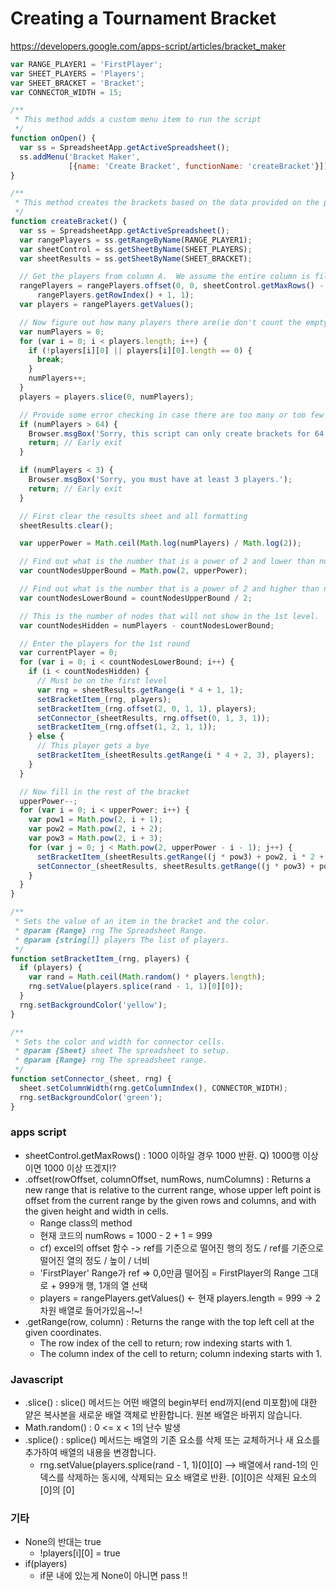 # Creating a Tournament Bracket
https://developers.google.com/apps-script/articles/bracket_maker
```javascript
var RANGE_PLAYER1 = 'FirstPlayer';
var SHEET_PLAYERS = 'Players';
var SHEET_BRACKET = 'Bracket';
var CONNECTOR_WIDTH = 15;

/**
 * This method adds a custom menu item to run the script
 */
function onOpen() {
  var ss = SpreadsheetApp.getActiveSpreadsheet();
  ss.addMenu('Bracket Maker',
             [{name: 'Create Bracket', functionName: 'createBracket'}]);
}

/**
 * This method creates the brackets based on the data provided on the players
 */
function createBracket() {
  var ss = SpreadsheetApp.getActiveSpreadsheet();
  var rangePlayers = ss.getRangeByName(RANGE_PLAYER1);
  var sheetControl = ss.getSheetByName(SHEET_PLAYERS);
  var sheetResults = ss.getSheetByName(SHEET_BRACKET);

  // Get the players from column A.  We assume the entire column is filled here.
  rangePlayers = rangePlayers.offset(0, 0, sheetControl.getMaxRows() -
      rangePlayers.getRowIndex() + 1, 1);
  var players = rangePlayers.getValues();

  // Now figure out how many players there are(ie don't count the empty cells)
  var numPlayers = 0;
  for (var i = 0; i < players.length; i++) {
    if (!players[i][0] || players[i][0].length == 0) {
      break;
    }
    numPlayers++;
  }
  players = players.slice(0, numPlayers);

  // Provide some error checking in case there are too many or too few players/teams.
  if (numPlayers > 64) {
    Browser.msgBox('Sorry, this script can only create brackets for 64 or fewer players.');
    return; // Early exit
  }

  if (numPlayers < 3) {
    Browser.msgBox('Sorry, you must have at least 3 players.');
    return; // Early exit
  }

  // First clear the results sheet and all formatting
  sheetResults.clear();

  var upperPower = Math.ceil(Math.log(numPlayers) / Math.log(2));

  // Find out what is the number that is a power of 2 and lower than numPlayers.
  var countNodesUpperBound = Math.pow(2, upperPower);

  // Find out what is the number that is a power of 2 and higher than numPlayers.
  var countNodesLowerBound = countNodesUpperBound / 2;

  // This is the number of nodes that will not show in the 1st level.
  var countNodesHidden = numPlayers - countNodesLowerBound;

  // Enter the players for the 1st round
  var currentPlayer = 0;
  for (var i = 0; i < countNodesLowerBound; i++) {
    if (i < countNodesHidden) {
      // Must be on the first level
      var rng = sheetResults.getRange(i * 4 + 1, 1);
      setBracketItem_(rng, players);
      setBracketItem_(rng.offset(2, 0, 1, 1), players);
      setConnector_(sheetResults, rng.offset(0, 1, 3, 1));
      setBracketItem_(rng.offset(1, 2, 1, 1));
    } else {
      // This player gets a bye
      setBracketItem_(sheetResults.getRange(i * 4 + 2, 3), players);
    }
  }

  // Now fill in the rest of the bracket
  upperPower--;
  for (var i = 0; i < upperPower; i++) {
    var pow1 = Math.pow(2, i + 1);
    var pow2 = Math.pow(2, i + 2);
    var pow3 = Math.pow(2, i + 3);
    for (var j = 0; j < Math.pow(2, upperPower - i - 1); j++) {
      setBracketItem_(sheetResults.getRange((j * pow3) + pow2, i * 2 + 5));
      setConnector_(sheetResults, sheetResults.getRange((j * pow3) + pow1, i * 2 + 4, pow2 + 1, 1));
    }
  }
}

/**
 * Sets the value of an item in the bracket and the color.
 * @param {Range} rng The Spreadsheet Range.
 * @param {string[]} players The list of players.
 */
function setBracketItem_(rng, players) {
  if (players) {
    var rand = Math.ceil(Math.random() * players.length);
    rng.setValue(players.splice(rand - 1, 1)[0][0]);
  }
  rng.setBackgroundColor('yellow');
}

/**
 * Sets the color and width for connector cells.
 * @param {Sheet} sheet The spreadsheet to setup.
 * @param {Range} rng The spreadsheet range.
 */
function setConnector_(sheet, rng) {
  sheet.setColumnWidth(rng.getColumnIndex(), CONNECTOR_WIDTH);
  rng.setBackgroundColor('green');
}
```

### apps script
- sheetControl.getMaxRows() : 1000 이하일 경우 1000 반환. Q) 1000행 이상이면 1000 이상 뜨겠지!?
- .offset(rowOffset, columnOffset, numRows, numColumns) : Returns a new range that is relative to the current range, whose upper left point is offset from the current range by the given rows and columns, and with the given height and width in cells.
  - Range class의 method
  - 현재 코드의 numRows = 1000 - 2 + 1 = 999
  - cf) excel의 offset 함수 -> ref를 기준으로 떨어진 행의 정도 / ref를 기준으로 떨어진 열의 정도 / 높이 / 너비
  - 'FirstPlayer' Range가 ref => 0,0만큼 떨어짐 = FirstPlayer의 Range 그대로 + 999개 행, 1개의 열 선택
  - players = rangePlayers.getValues() <- 현재 players.length = 999 -> 2차원 배열로 들어가있음~!~!
- .getRange(row, column) : Returns the range with the top left cell at the given coordinates.
  - The row index of the cell to return; row indexing starts with 1.
  - The column index of the cell to return; column indexing starts with 1.
  
### Javascript
- .slice() : slice() 메서드는 어떤 배열의 begin부터 end까지(end 미포함)에 대한 얕은 복사본을 새로운 배열 객체로 반환합니다. 원본 배열은 바뀌지 않습니다.
- Math.random() : 0 <= x < 1의 난수 발생
- .splice() : splice() 메서드는 배열의 기존 요소를 삭제 또는 교체하거나 새 요소를 추가하여 배열의 내용을 변경합니다.
  - rng.setValue(players.splice(rand - 1, 1)[0][0] --> 배열에서 rand-1의 인덱스를 삭제하는 동시에, 삭제되는 요소 배열로 반환. [0][0]은 삭제된 요소의 [0]의 [0]

### 기타
- None의 반대는 true
  - !players[i][0] = true
- if(players)
  - if문 내에 있는게 None이 아니면 pass !!
